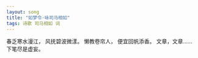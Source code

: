 ```yaml
---
layout: song
title: "如梦令·咏司马相如"
tags: 诗歌 司马相如 词
---
```


春乏寒水漫江，
风抚碧波微漾。
懒教卷帘人，
便宜回帆添香。
文章，文章……
下笔尽是虚妄。
